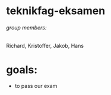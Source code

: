 # teknikfag-eksamen

###### group members:
Richard, Kristoffer, Jakob, Hans

# goals:
* to pass our exam
